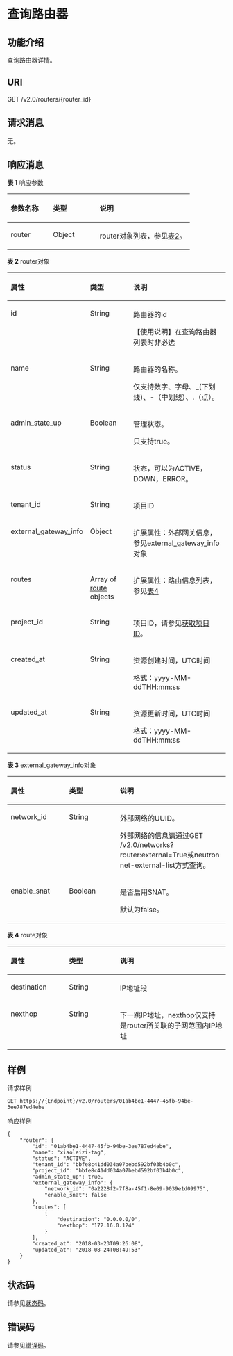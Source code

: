 # 查询路由器<a name="vpc_router_0002"></a>

## 功能介绍<a name="section64937351205744"></a>

查询路由器详情。

## URI<a name="section27580478205744"></a>

GET /v2.0/routers/\{router\_id\}

## 请求消息<a name="section60819119205744"></a>

无。

## 响应消息<a name="section45287922205744"></a>

**表 1**  响应参数

<a name="table44443065205744"></a>
<table><thead align="left"><tr id="row61398570205744"><th class="cellrowborder" valign="top" width="23.169999999999998%" id="mcps1.2.4.1.1"><p id="p7228234205744"><a name="p7228234205744"></a><a name="p7228234205744"></a>参数名称</p>
</th>
<th class="cellrowborder" valign="top" width="25.61%" id="mcps1.2.4.1.2"><p id="p48616054205744"><a name="p48616054205744"></a><a name="p48616054205744"></a>类型</p>
</th>
<th class="cellrowborder" valign="top" width="51.22%" id="mcps1.2.4.1.3"><p id="p1505045205744"><a name="p1505045205744"></a><a name="p1505045205744"></a>说明</p>
</th>
</tr>
</thead>
<tbody><tr id="row54799831205744"><td class="cellrowborder" valign="top" width="23.169999999999998%" headers="mcps1.2.4.1.1 "><p id="p9601350205744"><a name="p9601350205744"></a><a name="p9601350205744"></a>router</p>
</td>
<td class="cellrowborder" valign="top" width="25.61%" headers="mcps1.2.4.1.2 "><p id="p39511881205744"><a name="p39511881205744"></a><a name="p39511881205744"></a>Object</p>
</td>
<td class="cellrowborder" valign="top" width="51.22%" headers="mcps1.2.4.1.3 "><p id="p63022381205744"><a name="p63022381205744"></a><a name="p63022381205744"></a>router对象列表，参见<a href="#table24153696181443">表2</a>。</p>
</td>
</tr>
</tbody>
</table>

**表 2**  router对象

<a name="table24153696181443"></a>
<table><thead align="left"><tr id="row11861342181443"><th class="cellrowborder" valign="top" width="26.669999999999998%" id="mcps1.2.4.1.1"><p id="p21244677181443"><a name="p21244677181443"></a><a name="p21244677181443"></a>属性</p>
</th>
<th class="cellrowborder" valign="top" width="23.330000000000002%" id="mcps1.2.4.1.2"><p id="p43097239181443"><a name="p43097239181443"></a><a name="p43097239181443"></a>类型</p>
</th>
<th class="cellrowborder" valign="top" width="50%" id="mcps1.2.4.1.3"><p id="p36728767181443"><a name="p36728767181443"></a><a name="p36728767181443"></a>说明</p>
</th>
</tr>
</thead>
<tbody><tr id="row22240136181443"><td class="cellrowborder" valign="top" width="26.669999999999998%" headers="mcps1.2.4.1.1 "><p id="p56620590181443"><a name="p56620590181443"></a><a name="p56620590181443"></a>id</p>
</td>
<td class="cellrowborder" valign="top" width="23.330000000000002%" headers="mcps1.2.4.1.2 "><p id="p22865048181443"><a name="p22865048181443"></a><a name="p22865048181443"></a>String</p>
</td>
<td class="cellrowborder" valign="top" width="50%" headers="mcps1.2.4.1.3 "><p id="p46905229181443"><a name="p46905229181443"></a><a name="p46905229181443"></a>路由器的id</p>
<p id="p121142486504"><a name="p121142486504"></a><a name="p121142486504"></a>【使用说明】在查询路由器列表时非必选</p>
</td>
</tr>
<tr id="row19493885181443"><td class="cellrowborder" valign="top" width="26.669999999999998%" headers="mcps1.2.4.1.1 "><p id="p35500827181443"><a name="p35500827181443"></a><a name="p35500827181443"></a>name</p>
</td>
<td class="cellrowborder" valign="top" width="23.330000000000002%" headers="mcps1.2.4.1.2 "><p id="p56994705181443"><a name="p56994705181443"></a><a name="p56994705181443"></a>String</p>
</td>
<td class="cellrowborder" valign="top" width="50%" headers="mcps1.2.4.1.3 "><p id="p11978624181443"><a name="p11978624181443"></a><a name="p11978624181443"></a>路由器的名称。</p>
<p id="p30744457181443"><a name="p30744457181443"></a><a name="p30744457181443"></a>仅支持数字、字母、_(下划线)、-（中划线）、.（点）。</p>
</td>
</tr>
<tr id="row8264657181443"><td class="cellrowborder" valign="top" width="26.669999999999998%" headers="mcps1.2.4.1.1 "><p id="p65457453181443"><a name="p65457453181443"></a><a name="p65457453181443"></a>admin_state_up</p>
</td>
<td class="cellrowborder" valign="top" width="23.330000000000002%" headers="mcps1.2.4.1.2 "><p id="p453502181443"><a name="p453502181443"></a><a name="p453502181443"></a>Boolean</p>
</td>
<td class="cellrowborder" valign="top" width="50%" headers="mcps1.2.4.1.3 "><p id="p48641520181443"><a name="p48641520181443"></a><a name="p48641520181443"></a>管理状态。</p>
<p id="p35120501181443"><a name="p35120501181443"></a><a name="p35120501181443"></a>只支持true。</p>
</td>
</tr>
<tr id="row47649056181443"><td class="cellrowborder" valign="top" width="26.669999999999998%" headers="mcps1.2.4.1.1 "><p id="p34368308181443"><a name="p34368308181443"></a><a name="p34368308181443"></a>status</p>
</td>
<td class="cellrowborder" valign="top" width="23.330000000000002%" headers="mcps1.2.4.1.2 "><p id="p32369557181443"><a name="p32369557181443"></a><a name="p32369557181443"></a>String</p>
</td>
<td class="cellrowborder" valign="top" width="50%" headers="mcps1.2.4.1.3 "><p id="p4016564181443"><a name="p4016564181443"></a><a name="p4016564181443"></a>状态，可以为ACTIVE， DOWN，ERROR。</p>
</td>
</tr>
<tr id="row36149082181443"><td class="cellrowborder" valign="top" width="26.669999999999998%" headers="mcps1.2.4.1.1 "><p id="p42394506181443"><a name="p42394506181443"></a><a name="p42394506181443"></a>tenant_id</p>
</td>
<td class="cellrowborder" valign="top" width="23.330000000000002%" headers="mcps1.2.4.1.2 "><p id="p11402971181443"><a name="p11402971181443"></a><a name="p11402971181443"></a>String</p>
</td>
<td class="cellrowborder" valign="top" width="50%" headers="mcps1.2.4.1.3 "><p id="p10487112"><a name="p10487112"></a><a name="p10487112"></a>项目ID</p>
</td>
</tr>
<tr id="row26765861181443"><td class="cellrowborder" valign="top" width="26.669999999999998%" headers="mcps1.2.4.1.1 "><p id="p20551115181443"><a name="p20551115181443"></a><a name="p20551115181443"></a>external_gateway_info</p>
</td>
<td class="cellrowborder" valign="top" width="23.330000000000002%" headers="mcps1.2.4.1.2 "><p id="p54027655181443"><a name="p54027655181443"></a><a name="p54027655181443"></a>Object</p>
</td>
<td class="cellrowborder" valign="top" width="50%" headers="mcps1.2.4.1.3 "><p id="p12911840181443"><a name="p12911840181443"></a><a name="p12911840181443"></a>扩展属性：外部网关信息，参见external_gateway_info对象</p>
</td>
</tr>
<tr id="row49097702181443"><td class="cellrowborder" valign="top" width="26.669999999999998%" headers="mcps1.2.4.1.1 "><p id="p17490925181443"><a name="p17490925181443"></a><a name="p17490925181443"></a>routes</p>
</td>
<td class="cellrowborder" valign="top" width="23.330000000000002%" headers="mcps1.2.4.1.2 "><p id="p7478812181443"><a name="p7478812181443"></a><a name="p7478812181443"></a>Array of <a href="#table18829650181443">route</a> objects</p>
</td>
<td class="cellrowborder" valign="top" width="50%" headers="mcps1.2.4.1.3 "><p id="p5122123194853"><a name="p5122123194853"></a><a name="p5122123194853"></a>扩展属性：路由信息列表，参见<a href="#table18829650181443">表4</a></p>
</td>
</tr>
<tr id="row7278189151614"><td class="cellrowborder" valign="top" width="26.669999999999998%" headers="mcps1.2.4.1.1 "><p id="p870051413911"><a name="p870051413911"></a><a name="p870051413911"></a>project_id</p>
</td>
<td class="cellrowborder" valign="top" width="23.330000000000002%" headers="mcps1.2.4.1.2 "><p id="p15700614790"><a name="p15700614790"></a><a name="p15700614790"></a>String</p>
</td>
<td class="cellrowborder" valign="top" width="50%" headers="mcps1.2.4.1.3 "><p id="p1506171582614"><a name="p1506171582614"></a><a name="p1506171582614"></a>项目ID，请参见<a href="获取项目ID.md">获取项目ID</a>。</p>
</td>
</tr>
<tr id="row172292215166"><td class="cellrowborder" valign="top" width="26.669999999999998%" headers="mcps1.2.4.1.1 "><p id="p1953114119914"><a name="p1953114119914"></a><a name="p1953114119914"></a>created_at</p>
</td>
<td class="cellrowborder" valign="top" width="23.330000000000002%" headers="mcps1.2.4.1.2 "><p id="p595318416919"><a name="p595318416919"></a><a name="p595318416919"></a>String</p>
</td>
<td class="cellrowborder" valign="top" width="50%" headers="mcps1.2.4.1.3 "><p id="p1395374115919"><a name="p1395374115919"></a><a name="p1395374115919"></a>资源创建时间，UTC时间</p>
<p id="p65980291419"><a name="p65980291419"></a><a name="p65980291419"></a>格式：yyyy-MM-ddTHH:mm:ss</p>
</td>
</tr>
<tr id="row106341917161611"><td class="cellrowborder" valign="top" width="26.669999999999998%" headers="mcps1.2.4.1.1 "><p id="p139719548912"><a name="p139719548912"></a><a name="p139719548912"></a>updated_at</p>
</td>
<td class="cellrowborder" valign="top" width="23.330000000000002%" headers="mcps1.2.4.1.2 "><p id="p53971154594"><a name="p53971154594"></a><a name="p53971154594"></a>String</p>
</td>
<td class="cellrowborder" valign="top" width="50%" headers="mcps1.2.4.1.3 "><p id="p1339713549918"><a name="p1339713549918"></a><a name="p1339713549918"></a>资源更新时间，UTC时间</p>
<p id="p1475019214481"><a name="p1475019214481"></a><a name="p1475019214481"></a>格式：yyyy-MM-ddTHH:mm:ss</p>
</td>
</tr>
</tbody>
</table>

**表 3**  external\_gateway\_info对象

<a name="table11448068181443"></a>
<table><thead align="left"><tr id="row58732356181443"><th class="cellrowborder" valign="top" width="26.669999999999998%" id="mcps1.2.4.1.1"><p id="p59700400181443"><a name="p59700400181443"></a><a name="p59700400181443"></a>属性</p>
</th>
<th class="cellrowborder" valign="top" width="23.34%" id="mcps1.2.4.1.2"><p id="p3894228181443"><a name="p3894228181443"></a><a name="p3894228181443"></a>类型</p>
</th>
<th class="cellrowborder" valign="top" width="49.99%" id="mcps1.2.4.1.3"><p id="p1781307181443"><a name="p1781307181443"></a><a name="p1781307181443"></a>说明</p>
</th>
</tr>
</thead>
<tbody><tr id="row10068178181443"><td class="cellrowborder" valign="top" width="26.669999999999998%" headers="mcps1.2.4.1.1 "><p id="p10216081181443"><a name="p10216081181443"></a><a name="p10216081181443"></a>network_id</p>
</td>
<td class="cellrowborder" valign="top" width="23.34%" headers="mcps1.2.4.1.2 "><p id="p22196257181443"><a name="p22196257181443"></a><a name="p22196257181443"></a>String</p>
</td>
<td class="cellrowborder" valign="top" width="49.99%" headers="mcps1.2.4.1.3 "><p id="p38375206181443"><a name="p38375206181443"></a><a name="p38375206181443"></a>外部网络的UUID。</p>
<p id="p21383968181443"><a name="p21383968181443"></a><a name="p21383968181443"></a>外部网络的信息请通过GET /v2.0/networks?router:external=True或neutron net-external-list方式查询。</p>
</td>
</tr>
<tr id="row58237990181443"><td class="cellrowborder" valign="top" width="26.669999999999998%" headers="mcps1.2.4.1.1 "><p id="p19656760181443"><a name="p19656760181443"></a><a name="p19656760181443"></a>enable_snat</p>
</td>
<td class="cellrowborder" valign="top" width="23.34%" headers="mcps1.2.4.1.2 "><p id="p48693751181443"><a name="p48693751181443"></a><a name="p48693751181443"></a>Boolean</p>
</td>
<td class="cellrowborder" valign="top" width="49.99%" headers="mcps1.2.4.1.3 "><p id="p22976335181443"><a name="p22976335181443"></a><a name="p22976335181443"></a>是否启用SNAT。</p>
<p id="p49143812181443"><a name="p49143812181443"></a><a name="p49143812181443"></a>默认为false。</p>
</td>
</tr>
</tbody>
</table>

**表 4**  route对象

<a name="table18829650181443"></a>
<table><thead align="left"><tr id="row60542282181443"><th class="cellrowborder" valign="top" width="26.669999999999998%" id="mcps1.2.4.1.1"><p id="p4977811181443"><a name="p4977811181443"></a><a name="p4977811181443"></a>属性</p>
</th>
<th class="cellrowborder" valign="top" width="23.34%" id="mcps1.2.4.1.2"><p id="p549581181443"><a name="p549581181443"></a><a name="p549581181443"></a>类型</p>
</th>
<th class="cellrowborder" valign="top" width="49.99%" id="mcps1.2.4.1.3"><p id="p9206714181443"><a name="p9206714181443"></a><a name="p9206714181443"></a>说明</p>
</th>
</tr>
</thead>
<tbody><tr id="row7546366181443"><td class="cellrowborder" valign="top" width="26.669999999999998%" headers="mcps1.2.4.1.1 "><p id="p7275939181443"><a name="p7275939181443"></a><a name="p7275939181443"></a>destination</p>
</td>
<td class="cellrowborder" valign="top" width="23.34%" headers="mcps1.2.4.1.2 "><p id="p52480209181443"><a name="p52480209181443"></a><a name="p52480209181443"></a>String</p>
</td>
<td class="cellrowborder" valign="top" width="49.99%" headers="mcps1.2.4.1.3 "><p id="p66892155181443"><a name="p66892155181443"></a><a name="p66892155181443"></a>IP地址段</p>
</td>
</tr>
<tr id="row65158490181443"><td class="cellrowborder" valign="top" width="26.669999999999998%" headers="mcps1.2.4.1.1 "><p id="p43346313181443"><a name="p43346313181443"></a><a name="p43346313181443"></a>nexthop</p>
</td>
<td class="cellrowborder" valign="top" width="23.34%" headers="mcps1.2.4.1.2 "><p id="p21390453181443"><a name="p21390453181443"></a><a name="p21390453181443"></a>String</p>
</td>
<td class="cellrowborder" valign="top" width="49.99%" headers="mcps1.2.4.1.3 "><p id="p17763616181443"><a name="p17763616181443"></a><a name="p17763616181443"></a>下一跳IP地址，nexthop仅支持是router所关联的子网范围内IP地址</p>
</td>
</tr>
</tbody>
</table>

## 样例<a name="section4539230205744"></a>

请求样例

```
GET https://{Endpoint}/v2.0/routers/01ab4be1-4447-45fb-94be-3ee787ed4ebe
```

响应样例

```
{
    "router": {
        "id": "01ab4be1-4447-45fb-94be-3ee787ed4ebe",
        "name": "xiaoleizi-tag",
        "status": "ACTIVE",
        "tenant_id": "bbfe8c41dd034a07bebd592bf03b4b0c",
        "project_id": "bbfe8c41dd034a07bebd592bf03b4b0c",
        "admin_state_up": true,
        "external_gateway_info": {
            "network_id": "0a2228f2-7f8a-45f1-8e09-9039e1d09975",
            "enable_snat": false
        },
        "routes": [
            {
                "destination": "0.0.0.0/0",
                "nexthop": "172.16.0.124"
            }
        ],
        "created_at": "2018-03-23T09:26:08",
        "updated_at": "2018-08-24T08:49:53"
    }
}
```

## 状态码<a name="section10470352390"></a>

请参见[状态码](状态码.md)。

## 错误码<a name="section85821649202813"></a>

请参见[错误码](错误码.md)。

